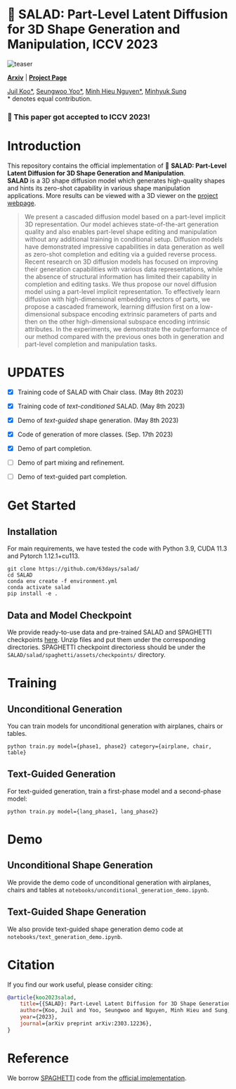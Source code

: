 # 🥗 SALAD: Part-Level Latent Diffusion for 3D Shape Generation and Manipulation, ICCV 2023

![teaser](./docs/images/salad_teaser.png)


[**Arxiv**](https://arxiv.org/abs/2303.12236) | [**Project Page**](https://salad3d.github.io/) <br>

[Juil Koo\*](https://63days.github.io/), [Seungwoo Yoo\*](https://dvelopery0115.github.io/), [Minh Hieu Nguyen\*](https://min-hieu.github.io/), [Minhyuk Sung](https://mhsung.github.io/) <br>
\* denotes equal contribution.

### 🎉 This paper got accepted to ICCV 2023!

# Introduction
This repository contains the official implementation of 🥗 **SALAD: Part-Level Latent Diffusion for 3D Shape Generation and Manipulation**.<br>
**SALAD** is a 3D shape diffusion model which generates high-quality shapes and hints its zero-shot capability in various shape manipulation applications. More results can be viewed with a 3D viewer on the [project webpage](https://salad3d.github.io).

[//]: # (### Abstract)
> We present a cascaded diffusion model based on a part-level implicit 3D representation. Our model achieves state-of-the-art generation quality and also enables part-level shape editing and manipulation without any additional training in conditional setup. Diffusion models have demonstrated impressive capabilities in data generation as well as zero-shot completion and editing via a guided reverse process. Recent research on 3D diffusion models has focused on improving their generation capabilities with various data representations, while the absence of structural information has limited their capability in completion and editing tasks. We thus propose our novel diffusion model using a part-level implicit representation. To effectively learn diffusion with high-dimensional embedding vectors of parts, we propose a cascaded framework, learning diffusion first on a low-dimensional subspace encoding extrinsic parameters of parts and then on the other high-dimensional subspace encoding intrinsic attributes. In the experiments, we demonstrate the outperformance of our method compared with the previous ones both in generation and part-level completion and manipulation tasks.

# UPDATES

- [x] Training code of SALAD with Chair class. (May 8th 2023)
- [x] Training code of *text-conditioned* SALAD. (May 8th 2023)
- [x] Demo of *text-guided* shape generation.  (May 8th 2023)
- [x] Code of generation of more classes. (Sep. 17th 2023)
- [x] Demo of part completion.
- [ ] Demo of part mixing and refinement.
- [ ] Demo of text-guided part completion.


# Get Started

## Installation

For main requirements, we have tested the code with Python 3.9, CUDA 11.3 and Pytorch 1.12.1+cu113.

```
git clone https://github.com/63days/salad/
cd SALAD
conda env create -f environment.yml
conda activate salad
pip install -e .
```

## Data and Model Checkpoint
We provide ready-to-use data and pre-trained SALAD and SPAGHETTI checkpoints [here](https://1drv.ms/f/s!AtxL_EOxFeYMk0s3rDbhJORZ6ITD?e=VA09ei). 
Unzip files and put them under the corresponding directories. SPAGHETTI checkpoint directoriess should be under the `SALAD/salad/spaghetti/assets/checkpoints/` directory.


# Training
## Unconditional Generation

You can train models for unconditional generation with airplanes, chairs or tables.
```
python train.py model={phase1, phase2} category={airplane, chair, table}
```

## Text-Guided Generation

For text-guided generation, train a first-phase model and a second-phase model:
```
python train.py model={lang_phase1, lang_phase2}
```

# Demo
## Unconditional Shape Generation

We provide the demo code of unconditional generation with airplanes, chairs and tables at `notebooks/unconditional_generation_demo.ipynb`.

## Text-Guided Shape Generation

We also provide text-guided shape generation demo code at `notebooks/text_generation_demo.ipynb`.


# Citation
If you find our work useful, please consider citing:

```bibtex
@article{koo2023salad,
    title={{SALAD}: Part-Level Latent Diffusion for 3D Shape Generation and Manipulation},
    author={Koo, Juil and Yoo, Seungwoo and Nguyen, Minh Hieu and Sung, Minhyuk},
    year={2023},
    journal={arXiv preprint arXiv:2303.12236},
}
```

# Reference
We borrow [SPAGHETTI](https://amirhertz.github.io/spaghetti/) code from the [official implementation](https://github.com/amirhertz/spaghetti).
